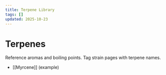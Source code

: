 ```yaml
---
title: Terpene Library
tags: []
updated: 2025-10-23
---
```


# Terpenes

Reference aromas and boiling points. Tag strain pages with terpene names.

- [[Myrcene]] (example)
